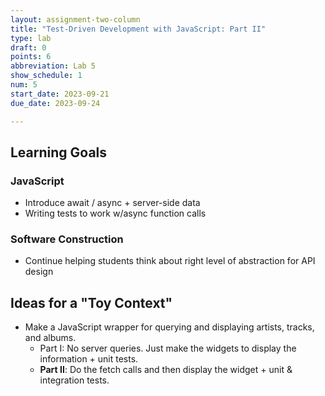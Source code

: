 ```yaml
---
layout: assignment-two-column
title: "Test-Driven Development with JavaScript: Part II"
type: lab
draft: 0
points: 6
abbreviation: Lab 5
show_schedule: 1
num: 5
start_date: 2023-09-21
due_date: 2023-09-24

---
```


## Learning Goals

### JavaScript
* Introduce await / async + server-side data
* Writing tests to work w/async function calls

### Software Construction
* Continue helping students think about right level of abstraction for API design

## Ideas for a "Toy Context"
* Make a JavaScript wrapper for querying and displaying artists, tracks, and albums.
    * Part I: No server queries. Just make the widgets to display the information + unit tests.
    * **Part II**: Do the fetch calls and then display the widget + unit & integration tests.